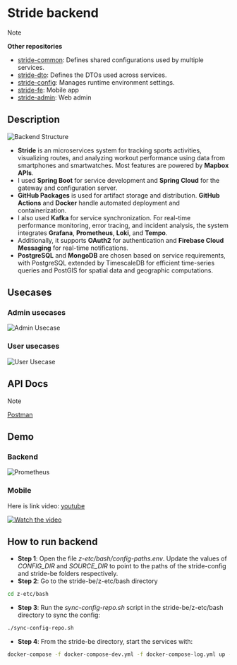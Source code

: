 # Stride backend

> [!Note]
> **Other repositories**
> - [stride-common](https://github.com/NLNM-0-0/stride-common): Defines shared configurations used by multiple services.
> - [stride-dto](https://github.com/NLNM-0-0/stride-dto): Defines the DTOs used across services.
> - [stride-config](https://github.com/NLNM-0-0/stride-config): Manages runtime environment settings.
> - [stride-fe](https://github.com/ZenyB/stride-fe): Mobile app
> - [stride-admin](https://github.com/kimthu09/stride-admin): Web admin

## Description
![Backend Structure](./z-etc/doc/structure.png)

- **Stride** is an microservices system for tracking sports activities, visualizing routes, and analyzing workout performance using data from smartphones and smartwatches. Most features are powered by **Mapbox APIs**.
- I used **Spring Boot** for service development and **Spring Cloud** for the gateway and configuration server.
- **GitHub Packages** is used for artifact storage and distribution. **GitHub Actions** and **Docker** handle automated deployment and containerization.
- I also used **Kafka** for service synchronization. For real-time performance monitoring, error tracing, and incident analysis, the system integrates **Grafana**, **Prometheus**, **Loki**, and **Tempo**.
- Additionally, it supports **OAuth2** for authentication and **Firebase Cloud Messaging** for real-time notifications.
- **PostgreSQL** and **MongoDB** are chosen based on service requirements, with PostgreSQL extended by TimescaleDB for efficient time-series queries and PostGIS for spatial data and geographic computations.

## Usecases
### Admin usecases
![Admin Usecase](./z-etc/doc/uc/admin.png)
### User usecases
![User Usecase](./z-etc/doc/uc/user.png)

## API Docs
> [!Note]
> [Postman](https://documenter.getpostman.com/view/30541820/2sB2j7d9ep)

## Demo
### Backend
![Prometheus](./z-etc/doc/prometheus.png)
### Mobile
Here is link video: [youtube](https://youtu.be/MwxNxFGHnG0)

[![Watch the video](./z-etc/doc/thumbnail.png)](https://www.youtube.com/watch?v=MwxNxFGHnG0)
## How to run backend
- **Step 1**: Open the file *z-etc/bash/config-paths.env*.
  Update the values of *CONFIG_DIR* and *SOURCE_DIR* to point to the paths of the stride-config and stride-be folders respectively.
- **Step 2**: Go to the stride-be/z-etc/bash directory
``` bash
cd z-etc/bash
```
- **Step 3**: Run the *sync-config-repo.sh* script in the stride-be/z-etc/bash directory to sync the config:
```bash
./sync-config-repo.sh
```
- **Step 4**: From the stride-be directory, start the services with:
``` bash
docker-compose -f docker-compose-dev.yml -f docker-compose-log.yml up -d
```
